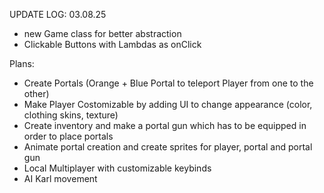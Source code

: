 UPDATE LOG:
03.08.25
- new Game class for better abstraction
- Clickable Buttons with Lambdas as onClick

Plans:
- Create Portals (Orange + Blue Portal to teleport Player from one to the other)
- Make Player Costomizable by adding UI to change appearance (color, clothing skins, texture)
- Create inventory and make a portal gun which has to be equipped in order to place portals
- Animate portal creation and create sprites for player, portal and portal gun
- Local Multiplayer with customizable keybinds
- AI Karl movement
